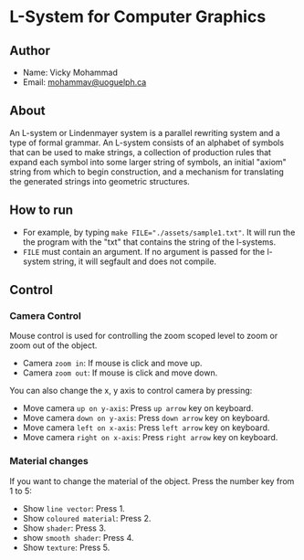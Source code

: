 # L-System for Computer Graphics

## Author

* Name: Vicky Mohammad
* Email: mohammav@uoguelph.ca

## About

An L-system or Lindenmayer system is a parallel rewriting system 
and a type of formal grammar. An L-system consists of an alphabet 
of symbols that can be used to make strings, a collection of production 
rules that expand each symbol into some larger string of symbols, 
an initial "axiom" string from which to begin construction, 
and a mechanism for translating the generated 
strings into geometric structures.

## How to run

* For example, by typing `make FILE="./assets/sample1.txt"`.
It will run the the program with the "txt" that contains the string
of the l-systems.
* `FILE` must contain an argument. If no argument is passed
for the l-system string, it will segfault and does not compile.

## Control

### Camera Control

Mouse control is used for controlling the zoom scoped level to
zoom or zoom out of the object.
* Camera `zoom in`: If mouse is click and move up.
* Camera `zoom out`: If mouse is click and move down.

You can also change the x, y axis to control camera by pressing:
* Move camera `up on y-axis`: Press `up arrow` key on keyboard.
* Move camera `down on y-axis`: Press `down arrow` key on keyboard.
* Move camera `left on x-axis`: Press `left arrow` key on keyboard.
* Move camera `right on x-axis`: Press `right arrow` key on keyboard.

### Material changes

If you want to change the material of the object. 
Press the number key from 1 to 5:
* Show `line vector`: Press 1.
* Show `coloured material`: Press 2.
* Show `shader`: Press 3.
* show `smooth shader`: Press 4.
* Show `texture`: Press 5.



